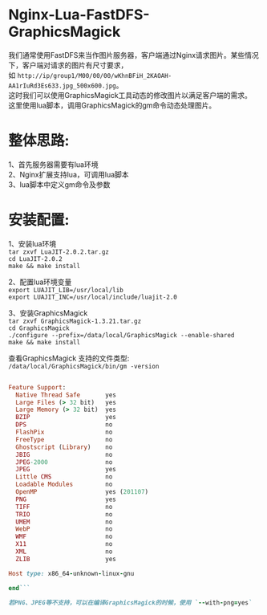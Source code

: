 # Nginx-Lua-FastDFS-GraphicsMagick

我们通常使用FastDFS来当作图片服务器，客户端通过Nginx请求图片。某些情况下，客户端对请求的图片有尺寸要求，<br />如  `http://ip/group1/M00/00/00/wKhnBFiH_2KAOAH-AA1rIuRd3Es633.jpg_500x600.jpg`。<br />这时我们可以使用GraphicsMagick工具动态的修改图片以满足客户端的需求。<br/>
这里使用lua脚本，调用GraphicsMagick的gm命令动态处理图片。<br/>

 # 整体思路:
1、首先服务器需要有lua环境<br />
2、Nginx扩展支持lua，可调用lua脚本<br />
3、lua脚本中定义gm命令及参数<br />

# 安装配置:
1、安装lua环境<br />
`tar zxvf LuaJIT-2.0.2.tar.gz`<br />
`cd LuaJIT-2.0.2`<br />
`make && make install`<br />

2、配置lua环境变量<br />
`export LUAJIT_LIB=/usr/local/lib`<br />
`export LUAJIT_INC=/usr/local/include/luajit-2.0`<br />

3、安装GraphicsMagick<br />
`tar zxvf GraphicsMagick-1.3.21.tar.gz`<br />
`cd GraphicsMagick`<br />
`./configure --prefix=/data/local/GraphicsMagick --enable-shared`<br />
`make && make install`<br />

查看GraphicsMagick 支持的文件类型:<br />
`/data/local/GraphicsMagick/bin/gm -version`<br />


```ruby

Feature Support:
  Native Thread Safe       yes
  Large Files (> 32 bit)   yes
  Large Memory (> 32 bit)  yes
  BZIP                     yes
  DPS                      no
  FlashPix                 no
  FreeType                 no
  Ghostscript (Library)    no
  JBIG                     no
  JPEG-2000                no
  JPEG                     yes
  Little CMS               no
  Loadable Modules         no
  OpenMP                   yes (201107)
  PNG                      yes
  TIFF                     no
  TRIO                     no
  UMEM                     no
  WebP                     no
  WMF                      no
  X11                      no
  XML                      no
  ZLIB                     yes

Host type: x86_64-unknown-linux-gnu

end```

若PNG、JPEG等不支持，可以在编译GraphicsMagick的时候，使用 `--with-png=yes`

